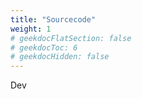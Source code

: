 ```yaml
---
title: "Sourcecode"
weight: 1
# geekdocFlatSection: false
# geekdocToc: 6
# geekdocHidden: false
---
```


Dev
